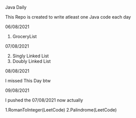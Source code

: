 Java Daily

This Repo is created to write atleast one Java code each day 

06/08/2021

1. GroceryList

07/08/2021

2. Singly Linked List
3. Doubly Linked List

08/08/2021

I missed This Day btw

09/08/2021

I pushed the 07/08/2021 now actually

1.RomanToInteger(LeetCode)
2.Palindrome(LeetCode)


